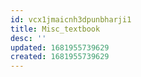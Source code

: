 ```yaml
---
id: vcx1jmaicnh3dpunbharji1
title: Misc_textbook
desc: ''
updated: 1681955739629
created: 1681955739629
---
```

